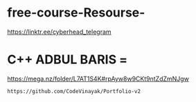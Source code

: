 # free-course-Resourse-


https://linktr.ee/cyberhead_telegram


# C++ ADBUL BARIS = 
https://mega.nz/folder/L7AT1S4K#rpAyw8w9CKt9ntZdZmNJgw






    https://github.com/CodeVinayak/Portfolio-v2
